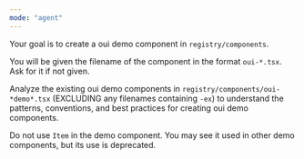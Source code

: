 ```yaml
---
mode: "agent"
---
```


Your goal is to create a oui demo component in `registry/components`.

You will be given the filename of the component in the format `oui-*.tsx`. Ask for it if not given.

Analyze the existing oui demo components in `registry/components/oui-*demo*.tsx` (EXCLUDING any filenames containing `-ex`) to understand the patterns, conventions, and best practices for creating oui demo components.

Do not use `Item` in the demo component. You may see it used in other demo components, but its use is deprecated.

